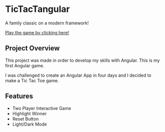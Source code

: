 # TicTacTangular

A family classic on a modern framework!

[Play the game by clicking here!](https://tic-tac-tangular.netlify.com/)

## Project Overview

This project was made in order to develop my skills with Angular.  This is my first Angular game.

I was challenged to create an Angular App in four days and I decided to make a Tic Tac Toe game.

## Features
- Two Player Interactive Game
- Highlight Winner
- Reset Button
- Light/Dark Mode


